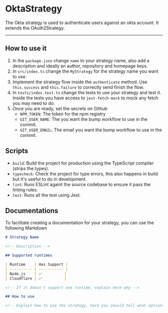 # OktaStrategy

The Okta strategy is used to authenticate users against an okta account. It extends the OAuth2Strategy.


---
## How to use it

1. In the `package.json` change `name` to your strategy name, also add a description and ideally an author, repository and homepage keys.
2. In `src/index.ts` change the `MyStrategy` for the strategy name you want to use.
3. Implement the strategy flow inside the `authenticate` method. Use `this.success` and `this.failure` to correctly send finish the flow.
4. In `tests/index.test.ts` change the tests to use your strategy and test it. Inside the tests you have access to `jest-fetch-mock` to mock any fetch you may need to do.
5. Once you are ready, set the secrets on Github
   - `NPM_TOKEN`: The token for the npm registry
   - `GIT_USER_NAME`: The you want the bump workflow to use in the commit.
   - `GIT_USER_EMAIL`: The email you want the bump workflow to use in the commit.

## Scripts

- `build`: Build the project for production using the TypeScript compiler (strips the types).
- `typecheck`: Check the project for type errors, this also happens in build but it's useful to do in development.
- `lint`: Runs ESLint againt the source codebase to ensure it pass the linting rules.
- `test`: Runs all the test using Jest.

## Documentations

To facilitate creating a documentation for your strategy, you can use the following Markdown

```markdown
# Strategy Name

<!-- Description -->

## Supported runtimes

| Runtime    | Has Support |
| ---------- | ----------- |
| Node.js    | ✅          |
| Cloudflare | ✅          |

<!-- If it doesn't support one runtime, explain here why -->

## How to use

<!-- Explain how to use the strategy, here you should tell what options it expects from the developer when instantiating the strategy -->
```
